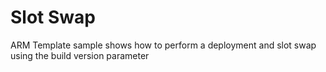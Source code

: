 # Slot Swap
ARM Template sample shows how to perform a deployment and slot swap using the build version parameter

